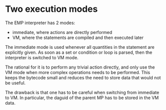 

# Two execution modes

The EMP interpreter has 2 modes:
- immediate, where actions are directly performed
- VM, where the statements are compiled and then executed later 

The immediate mode is used whenever all quantities in the statement are
explicitly given. As soon as a set or condition or loop is parsed, then
the interpreter is switched to VM mode. 

The rational for it is to perform any trivial action directly, and only use
the VM mode when more complex operations needs to be performed. This keeps
the bytecode small and reduces the need to store data that would not be useful.

The drawback is that one has to be careful when switching from immediate to VM.
In particular, the daguid of the parent MP has to be stored in the VM data.
